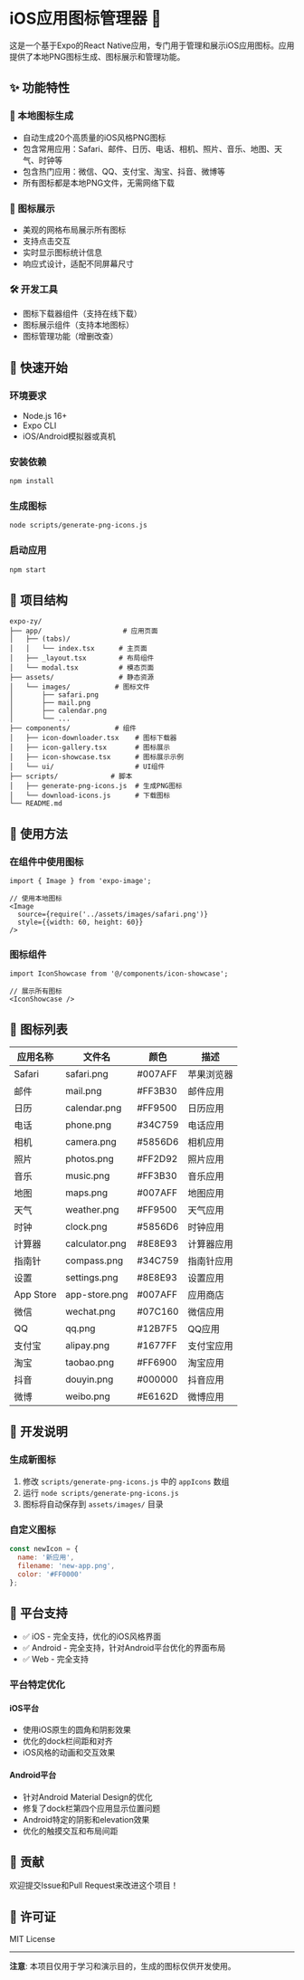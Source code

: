 # iOS应用图标管理器 📱

这是一个基于Expo的React Native应用，专门用于管理和展示iOS应用图标。应用提供了本地PNG图标生成、图标展示和管理功能。

## ✨ 功能特性

### 🎨 本地图标生成
- 自动生成20个高质量的iOS风格PNG图标
- 包含常用应用：Safari、邮件、日历、电话、相机、照片、音乐、地图、天气、时钟等
- 包含热门应用：微信、QQ、支付宝、淘宝、抖音、微博等
- 所有图标都是本地PNG文件，无需网络下载

### 📱 图标展示
- 美观的网格布局展示所有图标
- 支持点击交互
- 实时显示图标统计信息
- 响应式设计，适配不同屏幕尺寸

### 🛠️ 开发工具
- 图标下载器组件（支持在线下载）
- 图标展示组件（支持本地图标）
- 图标管理功能（增删改查）

## 🚀 快速开始

### 环境要求
- Node.js 16+
- Expo CLI
- iOS/Android模拟器或真机

### 安装依赖
```bash
npm install
```

### 生成图标
```bash
node scripts/generate-png-icons.js
```

### 启动应用
```bash
npm start
```

## 📁 项目结构

```
expo-zy/
├── app/                    # 应用页面
│   ├── (tabs)/
│   │   └── index.tsx      # 主页面
│   ├── _layout.tsx        # 布局组件
│   └── modal.tsx          # 模态页面
├── assets/                # 静态资源
│   └── images/           # 图标文件
│       ├── safari.png
│       ├── mail.png
│       ├── calendar.png
│       └── ...
├── components/           # 组件
│   ├── icon-downloader.tsx    # 图标下载器
│   ├── icon-gallery.tsx       # 图标展示
│   ├── icon-showcase.tsx      # 图标展示示例
│   └── ui/                    # UI组件
├── scripts/             # 脚本
│   ├── generate-png-icons.js  # 生成PNG图标
│   └── download-icons.js      # 下载图标
└── README.md
```

## 🎯 使用方法

### 在组件中使用图标
```tsx
import { Image } from 'expo-image';

// 使用本地图标
<Image 
  source={require('../assets/images/safari.png')} 
  style={{width: 60, height: 60}} 
/>
```

### 图标组件
```tsx
import IconShowcase from '@/components/icon-showcase';

// 展示所有图标
<IconShowcase />
```

## 🎨 图标列表

| 应用名称 | 文件名 | 颜色 | 描述 |
|---------|--------|------|------|
| Safari | safari.png | #007AFF | 苹果浏览器 |
| 邮件 | mail.png | #FF3B30 | 邮件应用 |
| 日历 | calendar.png | #FF9500 | 日历应用 |
| 电话 | phone.png | #34C759 | 电话应用 |
| 相机 | camera.png | #5856D6 | 相机应用 |
| 照片 | photos.png | #FF2D92 | 照片应用 |
| 音乐 | music.png | #FF3B30 | 音乐应用 |
| 地图 | maps.png | #007AFF | 地图应用 |
| 天气 | weather.png | #FF9500 | 天气应用 |
| 时钟 | clock.png | #5856D6 | 时钟应用 |
| 计算器 | calculator.png | #8E8E93 | 计算器应用 |
| 指南针 | compass.png | #34C759 | 指南针应用 |
| 设置 | settings.png | #8E8E93 | 设置应用 |
| App Store | app-store.png | #007AFF | 应用商店 |
| 微信 | wechat.png | #07C160 | 微信应用 |
| QQ | qq.png | #12B7F5 | QQ应用 |
| 支付宝 | alipay.png | #1677FF | 支付宝应用 |
| 淘宝 | taobao.png | #FF6900 | 淘宝应用 |
| 抖音 | douyin.png | #000000 | 抖音应用 |
| 微博 | weibo.png | #E6162D | 微博应用 |

## 🔧 开发说明

### 生成新图标
1. 修改 `scripts/generate-png-icons.js` 中的 `appIcons` 数组
2. 运行 `node scripts/generate-png-icons.js`
3. 图标将自动保存到 `assets/images/` 目录

### 自定义图标
```javascript
const newIcon = {
  name: '新应用',
  filename: 'new-app.png',
  color: '#FF0000'
};
```

## 📱 平台支持

- ✅ iOS - 完全支持，优化的iOS风格界面
- ✅ Android - 完全支持，针对Android平台优化的界面布局
- ✅ Web - 完全支持

### 平台特定优化

#### iOS平台
- 使用iOS原生的圆角和阴影效果
- 优化的dock栏间距和对齐
- iOS风格的动画和交互效果

#### Android平台
- 针对Android Material Design的优化
- 修复了dock栏第四个应用显示位置问题
- Android特定的阴影和elevation效果
- 优化的触摸交互和布局间距

## 🤝 贡献

欢迎提交Issue和Pull Request来改进这个项目！

## 📄 许可证

MIT License

---

**注意**: 本项目仅用于学习和演示目的，生成的图标仅供开发使用。
